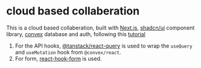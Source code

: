 # cloud based collaberation

This is a cloud based collaberation, built with [Next.js](https://nextjs.org/), [shadcn/ui](https://ui.shadcn.com/) component library, [convex](https://www.convex.dev/) database and auth, following this [tutorial](https://www.youtube.com/watch?v=lXITA5MZIiI)

1. For the API hooks, [@tanstack/react-query](https://tanstack.com/query/latest) is used to wrap the `useQuery` and `useMutation` hook from `@convex/react`.
2. For form, [react-hook-form](https://react-hook-form.com/) is used.
